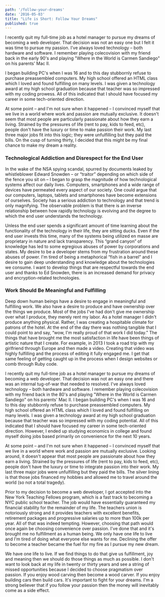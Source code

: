 ```yaml
---
path: '/follow-your-dreams'
date: '2016-05-03'
title: "Life is Short: Follow Your Dreams"
published: true
---
```


I recently quit my full-time job as a hotel manager to pursue my dreams of becoming a web developer. That decision was not an easy one but I felt it was time to pursue my passion. I've always loved technology – both hardware and software. I remember playing colecovision with my friend back in the early 90's and playing "Where in the World is Carmen Sandiego" on his parents' Mac II.

I began building PC's when I was 16 and to this day stubbornly refuse to purchase preassembled computers. My high school offered an HTML class which I loved and found fulfilling on many levels. I was given a technology award at my high school graduation because that teacher was so impressed with my coding prowess. All of this indicated that I should have focused my career in some tech-oriented direction.

At some point – and I'm not sure when it happened – I convinced myself that we live in a world where work and passion are mutually exclusive. It doesn't seem that most people are particularly passionate about how they earn a living. Strained by the pressures of life (rent to pay, kids to feed, etc), people don't have the luxury or time to make passion their work. My last three major jobs fit into this logic; they were unfulfilling but they paid the bills. On the cusp of turning thirty, I decided that this might be my final chance to make my dream a reality.

### Technological Addiction and Disrespect for the End User

In the wake of the NSA spying scandal, spurred by documents leaked by whistleblower Edward Snowden – or “traitor” depending on which side of the fence you sit on – I began to grasp the magnitude of how technological systems affect our daily lives. Computers, smartphones and a wide range of devices have permeated every aspect of our society. One could argue that our computers, laptops, tablets and smartphones have become extensions of ourselves. Society has a serious addiction to technology and that trend is only magnifying. The observable problem is that there is an inverse relationship between how rapidly technology is evolving and the degree to which the end user understands the technology.

Unless the end user spends a significant amount of time learning about the functionality of the technology in their life, they are sitting ducks. Even if the end user invests this time, many of the systems being utilized en masse are proprietary in nature and lack transparency. This “grand canyon” of knowledge has led to some egregious abuses of power by corporations and states. My desire to be a developer stems from my frustration around these abuses of power. I'm tired of being a metaphorical “fish in a barrel” and I desire to gain deep understanding and knowledge about the technologies we consume. I want to develop things that are respectful towards the end user and thanks to Ed Snowden, there is an increased demand for privacy and encryption-related technologies.

### Work Should Be Meaningful and Fulfilling

Deep down human beings have a desire to engage in meaningful and fulfilling work. We also have a desire to produce and have ownership over the things we produce. Most of the jobs I've had don't give me ownership over what I produce, they merely rent my labor. As a hotel manager I didn't produce anything physical. Rather, I was creating a hospitable climate for patrons of the hotel. At the end of the day there was nothing tangible that I could point to and say, “wow, I'm really proud of that work I did today.” The things that have brought me the most satisfaction in life have been things of artistic nature that I create. For example, in 2013 I took a road trip with my girlfriend through Europe and then made a video. Creating that video was highly fulfilling and the process of editing it fully engaged me. I get that same feeling of getting caught up in the process when I design websites or comb through Ruby code.

I recently quit my full-time job as a hotel manager to pursue my dreams of becoming a web developer. That decision was not an easy one and there was an internal tug-of-war that needed to resolved. I've always loved technology – both hardware and software. I remember playing colecovision with my friend back in the 80's and playing "Where in the World is Carmen Sandiego" on his parents' Mac II. I began building PC's when I was 16 and to this day stubbornly refuse to purchase preassembled computers. My high school offered an HTML class which I loved and found fulfilling on many levels. I was given a technology award at my high school graduation because that teacher was so impressed with my coding potential. All of this indicated that I should have focused my career in some tech-oriented direction. However, I ended up studying economics in college and found myself doing jobs based primarily on convenience for the next 10 years.

At some point – and I'm not sure when it happened – I convinced myself that we live in a world where work and passion are mutually exclusive. Looking around, it doesn't appear that most people are passionate about how they earn a living. Strained by the pressures of life (rent to pay, kids to feed, etc), people don't have the luxury or time to integrate passion into their work. My last three major jobs were unfulfilling but they paid the bills. The silver lining is that those jobs financed my hobbies and allowed me to travel around the world (so not a total tragedy).

Prior to my decision to become a web developer, I got accepted into the New York Teaching Fellows program, which is a fast track to becoming a NYC public school teacher. The job would have essentially guaranteed my financial stability for the remainder of my life. The teachers union is notoriously strong and it provides teachers with excellent benefits, retirement packages and progressive salaries up to  more than 100k per year. All of that was indeed tempting. However, choosing that path would once again be choosing convenience over passion. I've done that and it's brought me no fulfillment as a human being. We only have one life to live and I'm tired of doing what everyone else wants for me. Declining the offer to become a teacher became the fuel for my fire as I pursue my new dream.

We have one life to live. If we find things to do that give us fulfillment, joy and meaning then we should do those things as much as possible. I don't want to look back at my life in twenty or thirty years and see a string of missed opportunities because I decided to choose pragmatism over passion. If you enjoy wood carving then become a wood carver. If you enjoy building cars then build cars. It's important to fight for your dreams. I'm a strong believer that if you follow your passion then the money will inevitably come as a side effect.
